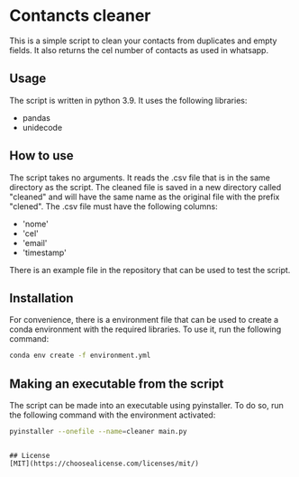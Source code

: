# Contancts cleaner

This is a simple script to clean your contacts from duplicates and empty fields.
It also returns the cel number of contacts as used in whatsapp.

## Usage

The script is written in python 3.9. It uses the following libraries:
- pandas
- unidecode

## How to use
The script takes no arguments. It reads the .csv file that is in the same directory as the script. The cleaned file is saved in a new directory called "cleaned" and will have the same name as the original file with the prefix "clened". The .csv file must have the following columns:
- 'nome'
- 'cel'
- 'email'
- 'timestamp'

There is an example file in the repository that can be used to test the script.

## Installation
For convenience, there is a environment file that can be used to create a conda environment with the required libraries. To use it, run the following command:
```bash
conda env create -f environment.yml
```
## Making an executable from the script
The script can be made into an executable using pyinstaller. To do so, run the following command with the environment activated:
```bash
pyinstaller --onefile --name=cleaner main.py
```
```

## License
[MIT](https://choosealicense.com/licenses/mit/)